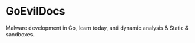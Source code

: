 # GoEvilDocs
Malware development in Go, learn today, anti dynamic analysis &amp; Static &amp; sandboxes. 

